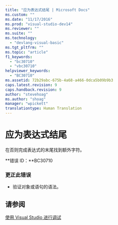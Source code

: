 ```yaml
---
title: "应为表达式结尾 | Microsoft Docs"
ms.custom: ""
ms.date: "11/17/2016"
ms.prod: "visual-studio-dev14"
ms.reviewer: ""
ms.suite: ""
ms.technology: 
  - "devlang-visual-basic"
ms.tgt_pltfrm: ""
ms.topic: "article"
f1_keywords: 
  - "bc30710"
  - "vbc30710"
helpviewer_keywords: 
  - "BC30710"
ms.assetid: 72b29abc-675b-4a68-a466-0dca5b09b9b3
caps.latest.revision: 9
caps.handback.revision: 9
author: "stevehoag"
ms.author: "shoag"
manager: "wpickett"
translationtype: Human Translation
---
```

# 应为表达式结尾
在否则完成表达式的末尾找到额外字符。  
  
 **错误 ID：**BC30710  
  
### 更正此错误  
  
-   验证对象或语句的语法。  
  
## 请参阅  
 [使用 Visual Studio 进行调试](/visual-studio/debugger/debugging-in-visual-studio)